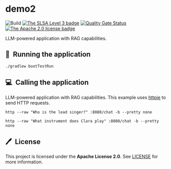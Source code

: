 # demo2

![Build](https://github.com/arconia-io/demo2/actions/workflows/commit-stage.yml/badge.svg)
[![The SLSA Level 3 badge](https://slsa.dev/images/gh-badge-level3.svg)](https://slsa.dev/spec/v1.0/levels)
[![Quality Gate Status](https://sonarcloud.io/api/project_badges/measure?project=arconia-io_demo2&metric=alert_status)](https://sonarcloud.io/summary/new_code?id=arconia-io_demo2)
[![The Apache 2.0 license badge](https://img.shields.io/badge/License-Apache_2.0-blue.svg)](https://opensource.org/licenses/Apache-2.0)

LLM-powered application with RAG capabilities.

## 🚀&nbsp; Running the application

```shell
./gradlew bootTestRun
```

## 💻&nbsp; Calling the application

LLM-powered application with RAG capabilities.
This example uses [httpie](https://httpie.io) to send HTTP requests.

```shell
http --raw "Who is the lead singer?" :8080/chat -b --pretty none
```

```shell
http --raw "What instrument does Clara play" :8080/chat -b --pretty none
```

## 🖊️&nbsp; License

This project is licensed under the **Apache License 2.0**. See [LICENSE](LICENSE) for more information.
